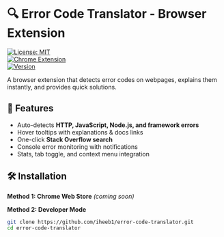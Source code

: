 # 🔍 Error Code Translator - Browser Extension  

[![License: MIT](https://img.shields.io/badge/License-MIT-yellow.svg)](https://opensource.org/licenses/MIT)  
[![Chrome Extension](https://img.shields.io/badge/Chrome-Extension-4285f4?logo=google-chrome)](https://chrome.google.com/webstore)  
[![Version](https://img.shields.io/badge/version-1.0.0-blue.svg)](https://github.com/iheeb1/error-code-translator)  

A browser extension that detects error codes on webpages, explains them instantly, and provides quick solutions.  

## 🚀 Features  
- Auto-detects **HTTP, JavaScript, Node.js, and framework errors**  
- Hover tooltips with explanations & docs links  
- One-click **Stack Overflow search**  
- Console error monitoring with notifications  
- Stats, tab toggle, and context menu integration  

## 🛠️ Installation  

**Method 1: Chrome Web Store** *(coming soon)*  

**Method 2: Developer Mode**  
```bash
git clone https://github.com/iheeb1/error-code-translator.git
cd error-code-translator
